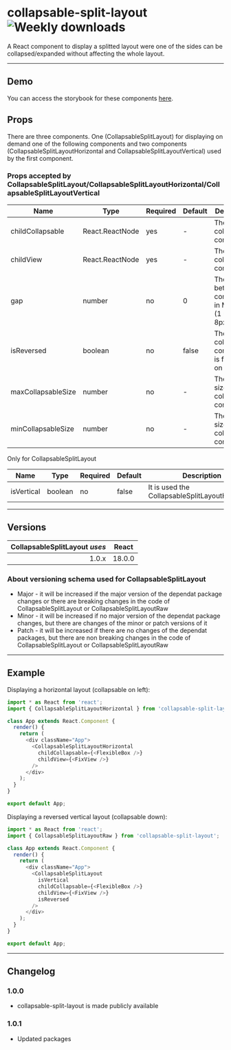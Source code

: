 # collapsable-split-layout ![Weekly downloads](https://img.shields.io/npm/dw/collapsable-split-layout 'Weekly downloads')

A React component to display a splitted layout were one of the sides can be collapsed/expanded without affecting the whole layout.

---

## Demo

You can access the storybook for these components [here](https://iulian-radu-at.github.io/collapsable-split-layout/).

## Props

There are three components.
One (CollapsableSplitLayout) for displaying on demand one of the following components and two components (CollapsableSplitLayoutHorizontal and CollapsableSplitLayoutVertical) used by the first component.

### Props accepted by CollapsableSplitLayout/CollapsableSplitLayoutHorizontal/CollapsableSplitLayoutVertical

| Name               | Type            | Required | Default | Description                                            |
| ------------------ | --------------- | -------- | ------- | ------------------------------------------------------ |
| childCollapsable   | React.ReactNode | yes      | -       | The collapsable component                              |
| childView          | React.ReactNode | yes      | -       | The non-collapsable component                          |
| gap                | number          | no       | 0       | The gap between componetns in MUI units (1 unit = 8px) |
| isReversed         | boolean         | no       | false   | The collapsable component is for false on the left     |
| maxCollapsableSize | number          | no       | -       | The max size of collapsable component                  |
| minCollapsableSize | number          | no       | -       | The min size of collapsable component                  |

Only for CollapsableSplitLayout

| Name       | Type    | Required | Default | Description                                     |
| ---------- | ------- | -------- | ------- | ----------------------------------------------- |
| isVertical | boolean | no       | false   | It is used the CollapsableSplitLayoutHorizontal |

---

## Versions

| CollapsableSplitLayout _uses_ | React  |
| ----------------------------: | :----: |
|                         1.0.x | 18.0.0 |

### About versioning schema used for CollapsableSplitLayout

- Major - it will be increased if the major version of the dependat package changes or there are breaking changes in the code of CollapsableSplitLayout or CollapsableSplitLayoutRaw
- Minor - it will be increased if no major version of the dependat package changes, but there are changes of the minor or patch versions of it
- Patch - it will be increased if there are no changes of the dependat packages, but there are non breaking changes in the code of CollapsableSplitLayout or CollapsableSplitLayoutRaw

---

## Example

Displaying a horizontal layout (collapsable on left):

```js
import * as React from 'react';
import { CollapsableSplitLayoutHorizontal } from 'collapsable-split-layout';

class App extends React.Component {
  render() {
    return (
      <div className="App">
        <CollapsableSplitLayoutHorizontal
          childCollapsable={<FlexibleBox />}
          childView={<FixView />}
        />
      </div>
    );
  }
}

export default App;
```

Displaying a reversed vertical layout (collapsable down):

```js
import * as React from 'react';
import { CollapsableSplitLayoutRaw } from 'collapsable-split-layout';

class App extends React.Component {
  render() {
    return (
      <div className="App">
        <CollapsableSplitLayout
          isVertical
          childCollapsable={<FlexibleBox />}
          childView={<FixView />}
          isReversed
        />
      </div>
    );
  }
}

export default App;
```

---

## Changelog

### 1.0.0

- collapsable-split-layout is made publicly available

### 1.0.1

- Updated packages
